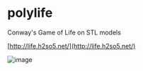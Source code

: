 polylife
========

Conway's Game of Life on STL models

[http://life.h2so5.net/](http://life.h2so5.net/)

![image](http://life.h2so5.net/polylife.png)
